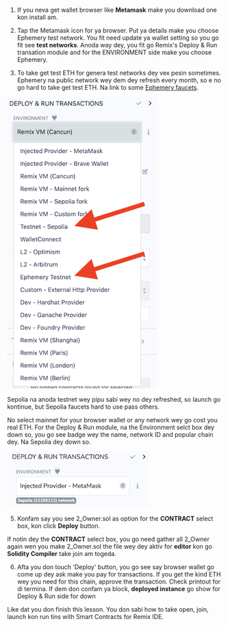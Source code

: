 1. If you neva get wallet browser like **Metamask** make you download one kon install am.

2. Tap the Metamask icon for ya browser. Put ya details make you choose Ephemery test network. You fit need update ya wallet setting so you go fit see **test networks**.  Anoda way dey, you fit go Remix's Deploy & Run transation module and for the ENVIRONMENT side make you choose Ephemery.

3. To take get test ETH for genera test networks dey vex pesin sometimes.  Ephemery na public network wey dem dey refresh every month, so e no go hard to take get test ETH.  Na link to some <a href="https://github.com/ephemery-testnet/ephemery-resources?tab=readme-ov-file#faucets" target="_blank">Ephemery faucets</a>.

![](https://raw.githubusercontent.com/ethereum/remix-workshops/master/Basics/deploy_injected/images/testnet.png)

Sepolia na anoda testnet wey pipu sabi wey no dey refreshed, so launch go kontinue, but Sepolia faucets hard to use pass others.

No select mainnet for your browser wallet or any network wey go cost you real ETH. For the Deploy & Run module, na the Environment selct box dey down so, you go see badge wey the name, network ID and popular chain dey.  Na Sepolia dey down so.

![](https://raw.githubusercontent.com/ethereum/remix-workshops/master/Basics/deploy_injected/images/sepolia.png)

5. Konfam say you see 2_Owner.sol as option for the **CONTRACT** select box, kon click **Deploy** button.

If notin dey the **CONTRACT** select box, you go need gather all 2_Owner again wen you make 2_Owner.sol the file wey dey aktiv for **editor** kon go **Solidity Compiler** take join am togeda.

6. Afta you don touch 'Deploy' button, you go see say browser wallet go come up dey ask make you pay for transactions.  If you get the kind ETH wey you need for this chain, approve the transaction.  Check printout for di termina.  If dem don confam ya block, **deployed instance** go show for Deploy & Run side for down

Like dat you don finish this lesson.  You don sabi how to take open, join, launch kon run tins with Smart Contracts for Remix IDE.
